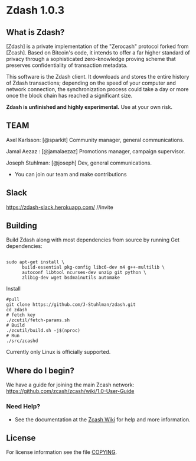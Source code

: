 Zdash 1.0.3
===========

What is Zdash?
--------------

[Zdash] is a private implementation of the "Zerocash" protocol forked from [Zcash].
Based on Bitcoin's code, it intends to offer a far higher standard of privacy
through a sophisticated zero-knowledge proving scheme that preserves
confidentiality of transaction metadata. 

This software is the Zdash client. It downloads and stores the entire history
of Zdash transactions; depending on the speed of your computer and network
connection, the synchronization process could take a day or more once the
block chain has reached a significant size.


**Zdash is unfinished and highly experimental.** Use at your own risk.

TEAM
----

Axel Karlsson: [@sparkit] Community manager, general communications.

Jamal Aezaz :  [@jamalaezaz] Promotions manager, campaign supervisor.

Joseph Stuhlman: [@joseph] Dev, general communications. 

* You can join our team and make contributions

Slack
-----
https://zdash-slack.herokuapp.com/ //invite


Building
--------

Build Zdash along with most dependencies from source by running
Get dependencies:
```{r, engine='bash'}

sudo apt-get install \
      build-essential pkg-config libc6-dev m4 g++-multilib \
      autoconf libtool ncurses-dev unzip git python \
      zlib1g-dev wget bsdmainutils automake
```

Install
```{r, engine='bash'}
#pull
git clone https://github.com/J-Stuhlman/zdash.git
cd zdash
# fetch key
./zcutil/fetch-params.sh
# Build
./zcutil/build.sh -j$(nproc)
# Run
./src/zcashd
```


Currently only Linux is officially supported.

Where do I begin?
-----------------
We have a guide for joining the main Zcash network:
https://github.com/zcash/zcash/wiki/1.0-User-Guide

### Need Help?

* See the documentation at the [Zcash Wiki](https://github.com/zcash/zcash/wiki)
  for help and more information.


License
-------

For license information see the file [COPYING](COPYING).
